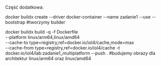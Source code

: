 Część dodatkowa:

docker buildx create --driver docker-container --name zadanie1 --use --bootstrap  #tworzymy builder

docker buildx build -q -f Dockerfile \
--platform linux/arm64,linux/amd64 \
--cache-to type=registry,ref=docker.io/iol4/cache,mode=max \
--cache-from type=registry,ref=docker.io/iol4/cache -t docker.io/iol4/lab:zadanie1_multiplatform --push  . 
#budujemy obrazy dla architektur linux/arm64 oraz linux/amd64
